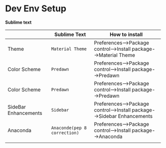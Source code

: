 # Dev Env Setup

**Sublime text**


|                |Sublime Text                   |How to install                       |
|----------------|-------------------------------|-----------------------------|
|Theme           |`Material Theme`               |Preferences-->Package control-->Install package-->Material Theme            |
|Color Scheme    |`Predawn       `               |Preferences-->Package control-->Install package-->Predawn
|Color Scheme    |`Predawn       `               |Preferences-->Package control-->Install package-->Predawn
|SideBar Enhancements   |`Sidebar`               |Preferences-->Package control-->Install package-->Sidebar Enhancements
|Anaconda   |`Anaconde(pep 8 correction)`               |Preferences-->Package control-->Install package-->Anaconda
                 |

